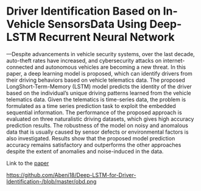 # Driver Identification Based on In-Vehicle SensorsData Using Deep-LSTM Recurrent Neural Network
—Despite advancements in vehicle security systems, over the last decade, auto-theft rates have increased, and cybersecurity attacks on internet-connected and autonomous vehicles
are becoming a new threat. In this paper, a deep learning model is proposed, which can identify drivers from their driving behaviors based on vehicle telematics data. The proposed LongShort-Term-Memory (LSTM) model predicts the identity of the driver based on the individual’s unique driving patterns learned from the vehicle telematics data. Given the telematics is time-series data, the problem is formulated as a time series prediction task to exploit the embedded sequential information. The performance of the proposed approach is evaluated on three naturalistic driving datasets, which gives high accuracy prediction results. The robustness of the model on noisy and anomalous data that is usually caused by sensor defects or environmental factors is also investigated. Results show that the proposed model prediction accuracy remains satisfactory and outperforms the other approaches despite the extent of anomalies and noise-induced in the data.

 Link to the [paper](https://ieeexplore.ieee.org/stamp/stamp.jsp?arnumber=8995202&casa_token=FnCWyRl9S0sAAAAA:BJf0ASpjoTmdSgGQcJUVa-k-0olRVMwBObUuyNu0ddNwd2Xj8mTQO3Fh-qiwGzEXdtox8bGq3g&tag=1)


https://github.com/Abeni18/Deep-LSTM-for-Driver-Identification-/blob/master/obd.png
